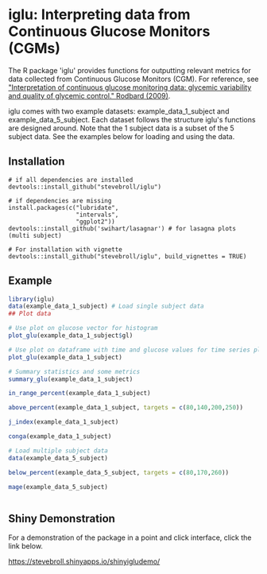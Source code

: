 iglu: Interpreting data from Continuous Glucose Monitors (CGMs)
====================================================================

The R package 'iglu' provides functions for outputting relevant metrics for data collected from Continuous Glucose Monitors (CGM). For reference, see ["Interpretation of continuous glucose monitoring data: glycemic variability and quality of glycemic control." Rodbard (2009)](https://www.ncbi.nlm.nih.gov/pubmed/19469679).

iglu comes with two example datasets: example_data_1_subject and example_data_5_subject. Each dataset follows the structure iglu's functions are designed around. Note that the 1 subject data is a subset of the 5 subject data. See the examples below for loading and using the data. 

Installation
------------

``` install
# if all dependencies are installed
devtools::install_github("stevebroll/iglu")

# if dependencies are missing
install.packages(c("lubridate",
                   "intervals",
                   "ggplot2"))
devtools::install_github('swihart/lasagnar') # for lasagna plots (multi subject)

# For installation with vignette
devtools::install_github("stevebroll/iglu", build_vignettes = TRUE)
```

Example
-------

``` r
library(iglu)
data(example_data_1_subject) # Load single subject data
## Plot data

# Use plot on glucose vector for histogram
plot_glu(example_data_1_subject$gl)

# Use plot on dataframe with time and glucose values for time series plot
plot_glu(example_data_1_subject)

# Summary statistics and some metrics
summary_glu(example_data_1_subject)

in_range_percent(example_data_1_subject)

above_percent(example_data_1_subject, targets = c(80,140,200,250))

j_index(example_data_1_subject)

conga(example_data_1_subject)

# Load multiple subject data
data(example_data_5_subject)

below_percent(example_data_5_subject, targets = c(80,170,260))

mage(example_data_5_subject)



```

Shiny Demonstration
-------------------

For a demonstration of the package in a point and click interface, click the link below.

https://stevebroll.shinyapps.io/shinyigludemo/
